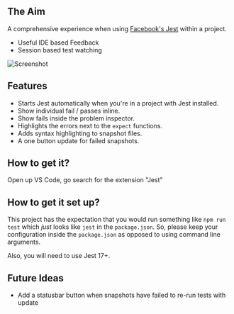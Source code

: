 ## The Aim

A comprehensive experience when using [Facebook's Jest](https://github.com/facebook/jest) within a project. 

* Useful IDE based Feedback
* Session based test watching

![Screenshot](https://github.com/orta/vscode-jest/raw/master/images/vscode-jest.gif)

## Features

* Starts Jest automatically when you're in a project with Jest installed.
* Show individual fail / passes inline.
* Show fails inside the problem inspector.
* Highlights the errors next to the `expect` functions.
* Adds syntax highlighting to snapshot files.
* A one button update for failed snapshots.

## How to get it?

Open up VS Code, go search for the extension "Jest"

## How to get it set up?

This project has the expectation that you would run something like `npm run test` which _just_ looks like `jest` in the `package.json`. So, please keep your configuration inside the `package.json` as opposed to using command line arguments.

Also, you will need to use Jest 17+.

## Future Ideas

* Add a statusbar button when snapshots have failed to re-run tests with update
